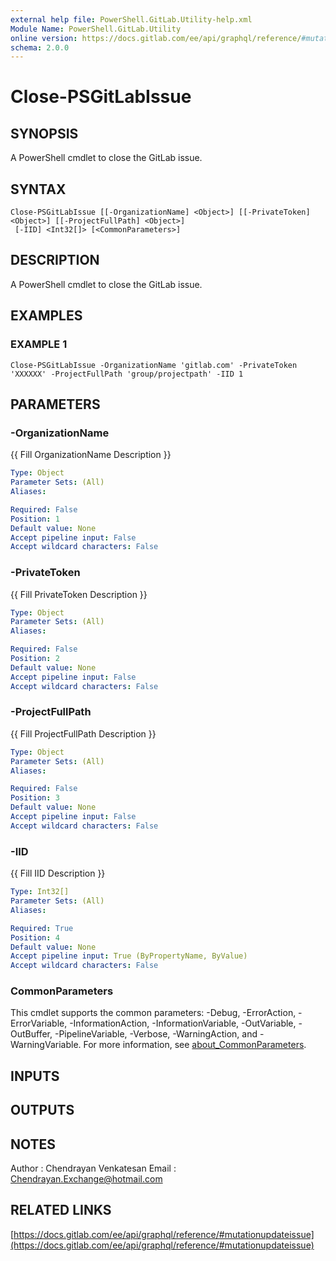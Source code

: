 ```yaml
---
external help file: PowerShell.GitLab.Utility-help.xml
Module Name: PowerShell.GitLab.Utility
online version: https://docs.gitlab.com/ee/api/graphql/reference/#mutationupdateissue
schema: 2.0.0
---
```


# Close-PSGitLabIssue

## SYNOPSIS
A PowerShell cmdlet to close the GitLab issue.

## SYNTAX

```
Close-PSGitLabIssue [[-OrganizationName] <Object>] [[-PrivateToken] <Object>] [[-ProjectFullPath] <Object>]
 [-IID] <Int32[]> [<CommonParameters>]
```

## DESCRIPTION
A PowerShell cmdlet to close the GitLab issue.

## EXAMPLES

### EXAMPLE 1
```
Close-PSGitLabIssue -OrganizationName 'gitlab.com' -PrivateToken 'XXXXXX' -ProjectFullPath 'group/projectpath' -IID 1
```

## PARAMETERS

### -OrganizationName
{{ Fill OrganizationName Description }}

```yaml
Type: Object
Parameter Sets: (All)
Aliases:

Required: False
Position: 1
Default value: None
Accept pipeline input: False
Accept wildcard characters: False
```

### -PrivateToken
{{ Fill PrivateToken Description }}

```yaml
Type: Object
Parameter Sets: (All)
Aliases:

Required: False
Position: 2
Default value: None
Accept pipeline input: False
Accept wildcard characters: False
```

### -ProjectFullPath
{{ Fill ProjectFullPath Description }}

```yaml
Type: Object
Parameter Sets: (All)
Aliases:

Required: False
Position: 3
Default value: None
Accept pipeline input: False
Accept wildcard characters: False
```

### -IID
{{ Fill IID Description }}

```yaml
Type: Int32[]
Parameter Sets: (All)
Aliases:

Required: True
Position: 4
Default value: None
Accept pipeline input: True (ByPropertyName, ByValue)
Accept wildcard characters: False
```

### CommonParameters
This cmdlet supports the common parameters: -Debug, -ErrorAction, -ErrorVariable, -InformationAction, -InformationVariable, -OutVariable, -OutBuffer, -PipelineVariable, -Verbose, -WarningAction, and -WarningVariable. For more information, see [about_CommonParameters](http://go.microsoft.com/fwlink/?LinkID=113216).

## INPUTS

## OUTPUTS

## NOTES
Author : Chendrayan Venkatesan
Email  : Chendrayan.Exchange@hotmail.com

## RELATED LINKS

[https://docs.gitlab.com/ee/api/graphql/reference/#mutationupdateissue](https://docs.gitlab.com/ee/api/graphql/reference/#mutationupdateissue)

